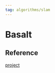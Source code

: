 ```yaml
---
tag: algorithms/slam
---
```

# Basalt



## Reference
[project](https://vision.in.tum.de/research/vslam/basalt)